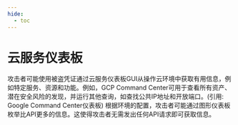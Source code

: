 ```yaml
---
hide:
  - toc
---
```


# 云服务仪表板

攻击者可能使用被盗凭证通过云服务仪表板GUI从操作云环境中获取有用信息，例如特定服务、资源和功能。例如，GCP Command Center可用于查看所有资产、潜在安全风险的发现，并运行其他查询，如查找公共IP地址和开放端口。(引用: Google Command Center仪表板)  根据环境的配置，攻击者可能通过图形仪表板枚举比API更多的信息。这使得攻击者无需发出任何API请求即可获取信息。
